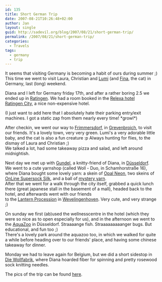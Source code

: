 ```yaml
---
id: 135
title: Short German Trip
date: 2007-08-21T10:26:48+02:00
author: Jan
layout: single
guid: http://sadevil.org/blog/2007/08/21/short-german-trip/
permalink: /2007/08/21/short-german-trip/
categories:
  - Travels
tags:
  - germany
  - trip
---
```

It seems that visiting Germany is becoming a habit of ours during summer ;) This time we went to visit Laura, Christian and <a href="/assets/images/2007/08/p8191717.jpg" target="_blank">Lumi</a> (and <a href="/assets/images/2007/08/p8191714-me.jpg" target="_blank">Fina</a>, the cat) in Germany, last (long) weekend.

Diana and I left for Germany friday 17th, and after a rather boring 2.5 we ended up in <a href="http://www.ratingen.de/" target="_blank">Ratingen</a>. We had a room booked in the <a href="http://www.relexa-hotels.de/content/english/viewer/duesseldorf_start_5.html" target="_blank">Relexa hotel Ratingen City</a>, a nice non-expensive hotel.

(I just want to add here that I absolutely hate their parking entry/exit machines. I got a static zap from them nearly every time! \*growl\*)

After checkin, we went our way to <a href="http://www.frimmersdorf.de/index.htm" target="_blank">Frimmersdorf</a>, in <a href="http://www.grevenbroich.de" target="_blank">Grevenbroich</a>, to visit our friends. It's a lovely town, very very green. Lumi's a very adorable little baby, and the cat is also a fun creature :p Always hunting for flies, to the dismay of Laura and Christian ;)  
We talked a lot, had some takeaway pizza and salad, and left around midnightish.

Next day we met up with <a href="http://suse.dentatec.com" target="_blank">Gundel</a>, a knitty-friend of Diana, in <a href="http://www.duesseldorf.de/" target="_blank">Düsseldorf</a>. We went to a cute yarnshop (called Woll - Duo, in Schamhorstraße 16), where Diana bought some lovely yarn: a skein of <a href="/assets/images/2007/08/p8201750-me.jpg" target="_blank">Opal Neon</a>, two skeins of <a href="/assets/images/2007/08/p8201754-me.jpg" target="_blank">OnLine Supersock Silk</a>, and a ball of <a href="/assets/images/2007/08/p8201752-me.jpg" target="_blank">mystery yarn</a>.  
After that we went for a walk through the city itself, grabbed a quick lunch there (great japanese stall in the basement of a mall), headed back to the hotel, and afterwards went with our friends to the <a href="https://sadevil.org/piwigo/index.php/category/21-lantern_parade_in_wevelinghoven" target="_blank">Lantern Procession</a> in <a href="http://www.wevelinghoven.de/" target="_blank">Wevelingenhoven</a>. Very cute, and very strange ;)

On sunday we first (ab)used the wellnesscentre in the hotel (which they were so nice as to open especially for us), and in the afternoon we went to the <a href="http://www.duesseldorf.de/aquazoo/" target="_blank">AquaZoo</a> in Düsseldorf. Straaaange fish. Straaaaaaaaanger bugs. But educational, and fun too ;)  
There's a lovely park around the aquazoo too, in which we walked for quite a while before heading over to our friends' place, and having some chinese takeaway for dinner.

Monday we had to leave again for Belgium, but we did a short sidestop in <a href="http://www.die-wollfabrik.de/" target="_blank">Die Wollfabrik</a>, where Diana hoarded fiber for spinning and pretty rosewood sock knitting needles.

The pics of the trip can be found <a href="https://sadevil.org/piwigo/index.php/category/17-belgium_and_germany_summer_2007" target="_blank">here</a>.
